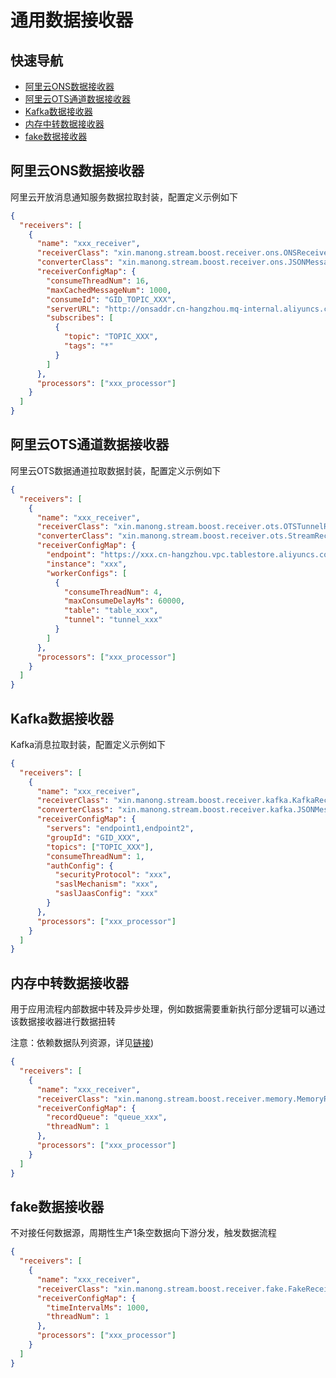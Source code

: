 # 通用数据接收器

## 快速导航
* [阿里云ONS数据接收器](https://github.com/frankcl/stream/blob/main/stream-receiver/README.md#%E9%98%BF%E9%87%8C%E4%BA%91ons%E6%95%B0%E6%8D%AE%E6%8E%A5%E6%94%B6%E5%99%A8)
* [阿里云OTS通道数据接收器](https://github.com/frankcl/stream/blob/main/stream-receiver/README.md#%E9%98%BF%E9%87%8C%E4%BA%91ots%E9%80%9A%E9%81%93%E6%95%B0%E6%8D%AE%E6%8E%A5%E6%94%B6%E5%99%A8)
* [Kafka数据接收器](https://github.com/frankcl/stream/blob/main/stream-receiver/README.md#kafka%E6%95%B0%E6%8D%AE%E6%8E%A5%E6%94%B6%E5%99%A8)
* [内存中转数据接收器](https://github.com/frankcl/stream/blob/main/stream-receiver/README.md#%E5%86%85%E5%AD%98%E4%B8%AD%E8%BD%AC%E6%95%B0%E6%8D%AE%E6%8E%A5%E6%94%B6%E5%99%A8)
* [fake数据接收器](https://github.com/frankcl/stream/blob/main/stream-receiver/README.md#fake%E6%95%B0%E6%8D%AE%E6%8E%A5%E6%94%B6%E5%99%A8)

## 阿里云ONS数据接收器
阿里云开放消息通知服务数据拉取封装，配置定义示例如下
```json
{
  "receivers": [
    {
      "name": "xxx_receiver",                                                             //数据接收器名称
      "receiverClass": "xin.manong.stream.boost.receiver.ons.ONSReceiver",                //ONSReceiver全限定类名
      "converterClass": "xin.manong.stream.boost.receiver.ons.JSONMessageConverter",      //JSON消息转换器全限定类名
      "receiverConfigMap": {                                                              //数据接收器配置信息
        "consumeThreadNum": 16,                                                           //消费线程数，默认为1
        "maxCachedMessageNum": 1000,                                                      //最大缓存记录数，默认1000
        "consumeId": "GID_TOPIC_XXX",                                                     //consumer id
        "serverURL": "http://onsaddr.cn-hangzhou.mq-internal.aliyuncs.com:8080",          //endpoint
        "subscribes": [                                                                   //订阅列表
          {
            "topic": "TOPIC_XXX",                                                         //订阅topic
            "tags": "*"                                                                   //订阅tags
          }
        ]
      },
      "processors": ["xxx_processor"]                                                     //分发插件列表
    }
  ]
}
```

## 阿里云OTS通道数据接收器
阿里云OTS数据通道拉取数据封装，配置定义示例如下
```json
{
  "receivers": [
    {
      "name": "xxx_receiver",                                                             //数据接收器名称
      "receiverClass": "xin.manong.stream.boost.receiver.ots.OTSTunnelReceiver",          //OTS通道数据接收器全限定类名
      "converterClass": "xin.manong.stream.boost.receiver.ots.StreamRecordConverter",     //OTS数据转化器全限定类名
      "receiverConfigMap": {                                                              //数据接收器配置信息
        "endpoint": "https://xxx.cn-hangzhou.vpc.tablestore.aliyuncs.com",                //OTS endpoint
        "instance": "xxx",                                                                //OTS实例
        "workerConfigs": [                                                                //OTS数据通道配置信息
          {
            "consumeThreadNum": 4,                                                        //拉取线程数，默认为1
            "maxConsumeDelayMs": 60000,                                                   //最大消费延迟，达到最大延迟触发报警
            "table": "table_xxx",                                                         //OTS数据表名
            "tunnel": "tunnel_xxx"                                                        //OTS数据通道名
          }
        ]
      },
      "processors": ["xxx_processor"]                                                     //分发插件列表
    }
  ]
}
```

## Kafka数据接收器
Kafka消息拉取封装，配置定义示例如下
```json
{
  "receivers": [
    {
      "name": "xxx_receiver",                                                             //数据接收器名称
      "receiverClass": "xin.manong.stream.boost.receiver.kafka.KafkaReceiver",            //kafka数据接收器全限定类名
      "converterClass": "xin.manong.stream.boost.receiver.kafka.JSONMessageConverter",    //JSON数据转化器全限定类名
      "receiverConfigMap": {                                                              //数据接收器配置信息
        "servers": "endpoint1,endpoint2",                                                 //kafka endpoint
        "groupId": "GID_XXX",                                                             //消费group id
        "topics": ["TOPIC_XXX"],                                                          //订阅topic列表
        "consumeThreadNum": 1,                                                            //消费线程数，默认为1
        "authConfig": {                                                                   //kafka认证配置
          "securityProtocol": "xxx",                                                      //安全协议
          "saslMechanism": "xxx",                                                         //SASL机制
          "saslJaasConfig": "xxx"                                                         //JAAS配置
        }
      },
      "processors": ["xxx_processor"]                                                     //分发插件列表
    }
  ]
}
```

## 内存中转数据接收器
用于应用流程内部数据中转及异步处理，例如数据需要重新执行部分逻辑可以通过该数据接收器进行数据扭转 

注意：依赖数据队列资源，详见[链接](https://github.com/frankcl/stream/blob/main/stream-resource/README.md#%E5%86%85%E5%AD%98%E6%95%B0%E6%8D%AE%E9%98%9F%E5%88%97))
```json
{
  "receivers": [
    {
      "name": "xxx_receiver",                                                             //数据接收器名称
      "receiverClass": "xin.manong.stream.boost.receiver.memory.MemoryReceiver",          //内存数据接收器全限定类名
      "receiverConfigMap": {                                                              //数据接收器配置信息
        "recordQueue": "queue_xxx",                                                       //内存队列resource
        "threadNum": 1                                                                    //处理线程数，默认为1
      },
      "processors": ["xxx_processor"]                                                     //分发插件列表
    }
  ]
}
```

## fake数据接收器
不对接任何数据源，周期性生产1条空数据向下游分发，触发数据流程
```json
{
  "receivers": [
    {
      "name": "xxx_receiver",                                                             //数据接收器名称
      "receiverClass": "xin.manong.stream.boost.receiver.fake.FakeReceiver",              //fake数据接收器全限定类名
      "receiverConfigMap": {                                                              //数据接收器配置信息
        "timeIntervalMs": 1000,                                                           //数据生产周期，单位毫秒
        "threadNum": 1                                                                    //处理线程数，默认为1
      },
      "processors": ["xxx_processor"]                                                     //分发插件列表
    }
  ]
}
```
